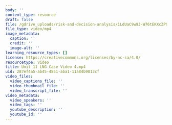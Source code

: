 ```yaml
---
body: ''
content_type: resource
draft: false
file: /gdrive_uploads/risk-and-decision-analysis/1LdUaC9w9J-W76tEKXcZPGvv034CjYQlH/unit-11-lng-case-video-4.mp4
file_type: video/mp4
image_metadata:
  caption: ''
  credit: ''
  image-alt: ''
learning_resource_types: []
license: https://creativecommons.org/licenses/by-nc-sa/4.0/
resourcetype: Video
title: Unit 11 LNG Case Video 4.mp4
uid: 287ef4a5-ab45-4851-aba1-11a84b9813cf
video_files:
  video_captions_file: ''
  video_thumbnail_file: ''
  video_transcript_file: ''
video_metadata:
  video_speakers: ''
  video_tags: ''
  youtube_description: ''
  youtube_id: ''
---
```

